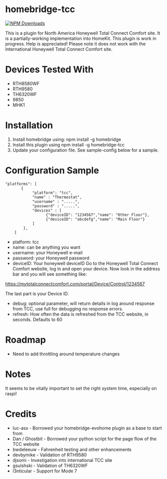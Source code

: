 # homebridge-tcc

[![NPM Downloads](https://img.shields.io/npm/dm/homebridge-dht.svg?style=flat)](https://npmjs.org/package/homebridge-tcc)

This is a plugin for North America Honeywell Total Connect Comfort site. It is a partially-working
implementation into HomeKit. This plugin is work in progress. Help is appreciated!  Please note it does not work with the International Honeywell Total Connect Comfort site.

# Devices Tested With

* RTH8580WF
* RTH9580
* TH6320WF
* 9850
* MHK1

# Installation

1. Install homebridge using: npm install -g homebridge <br>
2. Install this plugin using npm install -g homebridge-tcc
3. Update your configuration file. See sample-config below for a sample.

# Configuration Sample

```
"platforms": [
       {
            "platform": "tcc",
            "name" : "Thermostat",
            "username" : ".....",
            "password" : ".....",
            "devices" : [
                  {"deviceID": "1234567","name": "Other Floor"},
                  {"deviceID": "abcdefg","name": "Main Floor"}
          	]
        },
    ]
```

- platform: tcc
- name: can be anything you want
- username: your Honeywell e-mail
- password: your Honeywell password
- deviceID: Your honeywell deviceID Go to the Honeywell Total Connect Comfort website, log in and open your
device. Now look in the address bar and you will see something like:

https://mytotalconnectcomfort.com/portal/Device/Control/1234567

The last part is your Device ID.
- debug: optional parameter, will return details in log around response from TCC,
use full for debugging no response errors.
- refresh: How often the data is refreshed from the TCC website, in seconds.  Defaults to 60

# Roadmap

- Need to add throttling around temperature changes

# Notes

It seems to be vitally important to set the right system time, especially on raspi!

# Credits

- luc-ass - Borrowed your homebridge-evohome plugin as a base to start from
- Dan / Ghostbit - Borrowed your python script for the page flow of the TCC website
- bwdeleeuw - Fahrenheit testing and other enhancements
- devbymike - Validation of RTH9580
- djsomi - Investigation into international TCC site
- gsulshski - Validation of TH6320WF
- l3nticular - Support for Mode 7
